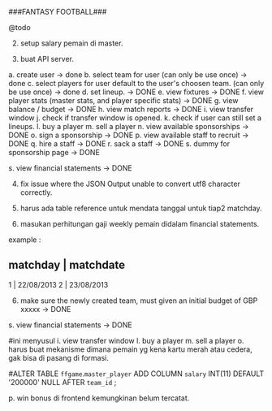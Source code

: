 ###FANTASY FOOTBALL###

@todo

2. setup salary pemain di master.

3. buat API server.

a. create user -> done
b. select team for user (can only be use once) -> done
c. select players for user default to the user's choosen team. (can only be use once) -> done
d. set lineup. -> DONE
e. view fixtures -> DONE
f. view player stats (master stats, and player specific stats) -> DONE
g. view balance / budget -> DONE
h. view match reports -> DONE
i. view transfer window
j. check if transfer window is opened.
k. check if user can still set a lineups.
l. buy a player
m. sell a player 
n. view available sponsorships -> DONE
o. sign a sponsorship -> DONE
p. view available staff to recruit -> DONE
q. hire a staff -> DONE
r. sack a staff -> DONE
s. dummy for sponsorship page -> DONE

s. view financial statements -> DONE

4. fix issue where the JSON Output unable to convert utf8 character correctly.

5. harus ada table reference untuk mendata tanggal untuk tiap2 matchday.

6. masukan perhitungan gaji weekly pemain didalam financial statements.

example : 

matchday | matchdate
----------------------------
1		 | 22/08/2013
2        | 23/08/2013


6. make sure the newly created team, must given an initial budget of  GBP xxxxx -> DONE


s. view financial statements -> DONE


#ini menyusul
i. view transfer window
l. buy a player
m. sell a player 
o. harus buat mekanisme dimana pemain yg kena kartu merah atau cedera, gak bisa di pasang di formasi.



#ALTER TABLE `ffgame`.`master_player`     ADD COLUMN `salary` INT(11) DEFAULT '200000' NULL AFTER `team_id`
;

p. win bonus di frontend kemungkinan belum tercatat.